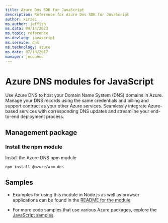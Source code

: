 ```yaml
---
title: Azure Dns SDK for JavaScript
description: Reference for Azure Dns SDK for JavaScript
author: xirzec
ms.author: jeffish
ms.data: 04/14/2023
ms.topic: reference
ms.devlang: javascript
ms.service: dns
ms.technology: azure
ms.date: 07/18/2017
manager: jeconnoc
---
```

# Azure DNS modules for JavaScript

Use Azure DNS to host your Domain Name System (DNS) domains in Azure. Manage your DNS records using the same credentials and billing and support contract as your other Azure services. Seamlessly integrate Azure-based services with corresponding DNS updates and streamline your end-to-end deployment process.

## Management package

### Install the npm module

Install the Azure DNS npm module

```bash
npm install @azure/arm-dns
```

## Samples

* Examples for using this module in Node.js as well as browser applications can be found in the [README for the module](https://www.npmjs.com/package/@azure/arm-dns)

* For more code samples that use various Azure packages, explore the [JavaScript samples](https://docs.microsoft.com/samples/browse/?languages=javascript).